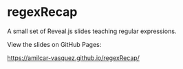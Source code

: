 # regexRecap

A small set of Reveal.js slides teaching regular expressions.

View the slides on GitHub Pages:

https://amilcar-vasquez.github.io/regexRecap/
